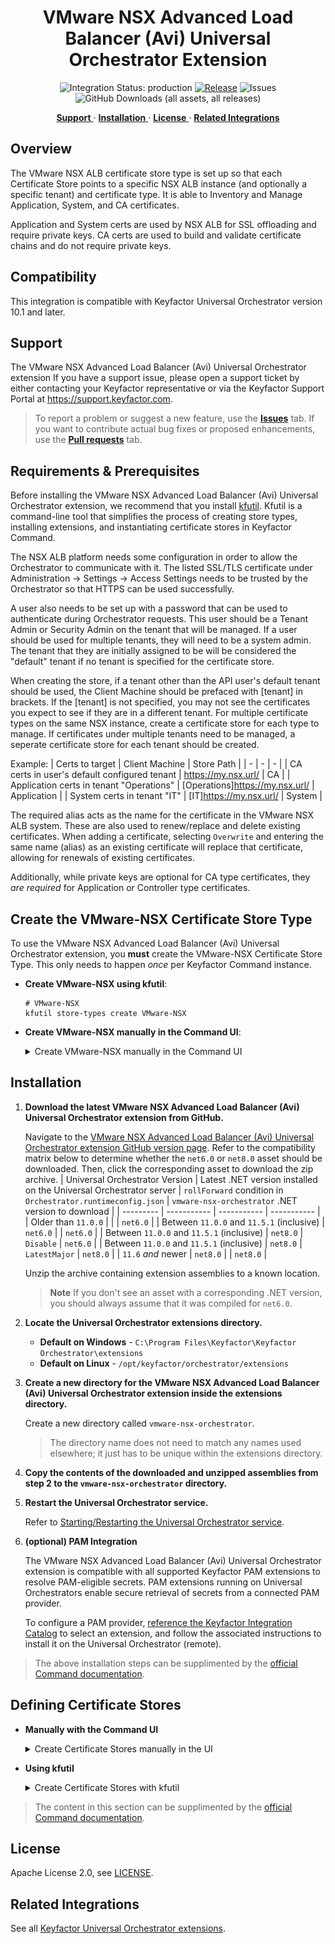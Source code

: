 <h1 align="center" style="border-bottom: none">
    VMware NSX Advanced Load Balancer (Avi) Universal Orchestrator Extension
</h1>

<p align="center">
  <!-- Badges -->
<img src="https://img.shields.io/badge/integration_status-production-3D1973?style=flat-square" alt="Integration Status: production" />
<a href="https://github.com/Keyfactor/vmware-nsx-orchestrator/releases"><img src="https://img.shields.io/github/v/release/Keyfactor/vmware-nsx-orchestrator?style=flat-square" alt="Release" /></a>
<img src="https://img.shields.io/github/issues/Keyfactor/vmware-nsx-orchestrator?style=flat-square" alt="Issues" />
<img src="https://img.shields.io/github/downloads/Keyfactor/vmware-nsx-orchestrator/total?style=flat-square&label=downloads&color=28B905" alt="GitHub Downloads (all assets, all releases)" />
</p>

<p align="center">
  <!-- TOC -->
  <a href="#support">
    <b>Support</b>
  </a>
  ·
  <a href="#installation">
    <b>Installation</b>
  </a>
  ·
  <a href="#license">
    <b>License</b>
  </a>
  ·
  <a href="https://github.com/orgs/Keyfactor/repositories?q=orchestrator">
    <b>Related Integrations</b>
  </a>
</p>

## Overview

The VMware NSX ALB certificate store type is set up so that each Certificate Store points to a specific NSX ALB instance (and optionally a specific tenant) and certificate type.
It is able to Inventory and Manage Application, System, and CA certificates.

Application and System certs are used by NSX ALB for SSL offloading and require private keys. CA certs are used to build and validate certificate chains and do not require private keys.



## Compatibility

This integration is compatible with Keyfactor Universal Orchestrator version 10.1 and later.

## Support
The VMware NSX Advanced Load Balancer (Avi) Universal Orchestrator extension If you have a support issue, please open a support ticket by either contacting your Keyfactor representative or via the Keyfactor Support Portal at https://support.keyfactor.com. 
 
> To report a problem or suggest a new feature, use the **[Issues](../../issues)** tab. If you want to contribute actual bug fixes or proposed enhancements, use the **[Pull requests](../../pulls)** tab.

## Requirements & Prerequisites

Before installing the VMware NSX Advanced Load Balancer (Avi) Universal Orchestrator extension, we recommend that you install [kfutil](https://github.com/Keyfactor/kfutil). Kfutil is a command-line tool that simplifies the process of creating store types, installing extensions, and instantiating certificate stores in Keyfactor Command.


The NSX ALB platform needs some configuration in order to allow the Orchestrator to communicate with it.
The listed SSL/TLS certificate under Administration -> Settings -> Access Settings  needs to be trusted by the Orchestrator so that HTTPS can be used successfully.

A user also needs to be set up with a password that can be used to authenticate during Orchestrator requests. This user should be a Tenant Admin or Security Admin on the tenant that will be managed.
If a user should be used for multiple tenants, they will need to be a system admin. The tenant that they are initially assigned to be will be considered the "default" tenant if no tenant is specified for the certificate store.

When creating the store, if a tenant other than the API user's default tenant should be used, the Client Machine should be prefaced with [tenant] in brackets. If the [tenant] is not specified, you may not see the certificates you expect to see if they are in a different tenant.
For multiple certificate types on the same NSX instance, create a certificate store for each type to manage. If certificates under multiple tenants need to be managed, a seperate certificate store for each tenant should be created.

Example:
| Certs to target | Client Machine | Store Path |
| - | - | - |
| CA certs in user's default configured tenant | https://my.nsx.url/ | CA |
| Application certs in tenant "Operations" | [Operations]https://my.nsx.url/ | Application |
| System certs in tenant "IT" | [IT]https://my.nsx.url/ | System |

The required alias acts as the name for the certificate in the VMware NSX ALB system. These are also used to renew/replace and delete existing certificates.
When adding a certificate, selecting `Overwrite` and entering the same name (alias) as an existing certificate will replace that certificate, allowing for renewals of existing certificates.

Additionally, while private keys are optional for CA type certificates, they _are required_ for Application or Controller type certificates.


## Create the VMware-NSX Certificate Store Type

To use the VMware NSX Advanced Load Balancer (Avi) Universal Orchestrator extension, you **must** create the VMware-NSX Certificate Store Type. This only needs to happen _once_ per Keyfactor Command instance.



* **Create VMware-NSX using kfutil**:

    ```shell
    # VMware-NSX
    kfutil store-types create VMware-NSX
    ```

* **Create VMware-NSX manually in the Command UI**:
    <details><summary>Create VMware-NSX manually in the Command UI</summary>

    Create a store type called `VMware-NSX` with the attributes in the tables below:

    #### Basic Tab
    | Attribute | Value | Description |
    | --------- | ----- | ----- |
    | Name | VMware-NSX | Display name for the store type (may be customized) |
    | Short Name | VMware-NSX | Short display name for the store type |
    | Capability | VMware-NSX | Store type name orchestrator will register with. Check the box to allow entry of value |
    | Supports Add | ✅ Checked | Check the box. Indicates that the Store Type supports Management Add |
    | Supports Remove | ✅ Checked | Check the box. Indicates that the Store Type supports Management Remove |
    | Supports Discovery | 🔲 Unchecked |  Indicates that the Store Type supports Discovery |
    | Supports Reenrollment | 🔲 Unchecked |  Indicates that the Store Type supports Reenrollment |
    | Supports Create | 🔲 Unchecked |  Indicates that the Store Type supports store creation |
    | Needs Server | ✅ Checked | Determines if a target server name is required when creating store |
    | Blueprint Allowed | 🔲 Unchecked | Determines if store type may be included in an Orchestrator blueprint |
    | Uses PowerShell | 🔲 Unchecked | Determines if underlying implementation is PowerShell |
    | Requires Store Password | 🔲 Unchecked | Enables users to optionally specify a store password when defining a Certificate Store. |
    | Supports Entry Password | 🔲 Unchecked | Determines if an individual entry within a store can have a password. |

    The Basic tab should look like this:

    ![VMware-NSX Basic Tab](docsource/images/VMware-NSX-basic-store-type-dialog.png)

    #### Advanced Tab
    | Attribute | Value | Description |
    | --------- | ----- | ----- |
    | Supports Custom Alias | Required | Determines if an individual entry within a store can have a custom Alias. |
    | Private Key Handling | Optional | This determines if Keyfactor can send the private key associated with a certificate to the store. Required because IIS certificates without private keys would be invalid. |
    | PFX Password Style | Default | 'Default' - PFX password is randomly generated, 'Custom' - PFX password may be specified when the enrollment job is created (Requires the Allow Custom Password application setting to be enabled.) |

    The Advanced tab should look like this:

    ![VMware-NSX Advanced Tab](docsource/images/VMware-NSX-advanced-store-type-dialog.png)

    > For Keyfactor **Command versions 24.4 and later**, a Certificate Format dropdown is available with PFX and PEM options. Ensure that **PFX** is selected, as this determines the format of new and renewed certificates sent to the Orchestrator during a Management job. Currently, all Keyfactor-supported Orchestrator extensions support only PFX.

    #### Custom Fields Tab
    Custom fields operate at the certificate store level and are used to control how the orchestrator connects to the remote target server containing the certificate store to be managed. The following custom fields should be added to the store type:

    | Name | Display Name | Description | Type | Default Value/Options | Required |
    | ---- | ------------ | ---- | --------------------- | -------- | ----------- |
    | ServerUsername | Server Username | The username of the user to log on as in VMware NSX ALB. | Secret |  | ✅ Checked |
    | ServerPassword | Server Password | The password of the user to log on as in VMware NSX ALB. | Secret |  | ✅ Checked |
    | ApiVersion | X-Avi-Version | The API Version of Avi / NSX to target. A default is set for the version this was originally developed and tested against. | String | 20.1.1 | ✅ Checked |

    The Custom Fields tab should look like this:

    ![VMware-NSX Custom Fields Tab](docsource/images/VMware-NSX-custom-fields-store-type-dialog.png)



    </details>

## Installation

1. **Download the latest VMware NSX Advanced Load Balancer (Avi) Universal Orchestrator extension from GitHub.** 

    Navigate to the [VMware NSX Advanced Load Balancer (Avi) Universal Orchestrator extension GitHub version page](https://github.com/Keyfactor/vmware-nsx-orchestrator/releases/latest). Refer to the compatibility matrix below to determine whether the `net6.0` or `net8.0` asset should be downloaded. Then, click the corresponding asset to download the zip archive.
    | Universal Orchestrator Version | Latest .NET version installed on the Universal Orchestrator server | `rollForward` condition in `Orchestrator.runtimeconfig.json` | `vmware-nsx-orchestrator` .NET version to download |
    | --------- | ----------- | ----------- | ----------- |
    | Older than `11.0.0` | | | `net6.0` |
    | Between `11.0.0` and `11.5.1` (inclusive) | `net6.0` | | `net6.0` | 
    | Between `11.0.0` and `11.5.1` (inclusive) | `net8.0` | `Disable` | `net6.0` | 
    | Between `11.0.0` and `11.5.1` (inclusive) | `net8.0` | `LatestMajor` | `net8.0` | 
    | `11.6` _and_ newer | `net8.0` | | `net8.0` |

    Unzip the archive containing extension assemblies to a known location.

    > **Note** If you don't see an asset with a corresponding .NET version, you should always assume that it was compiled for `net6.0`.

2. **Locate the Universal Orchestrator extensions directory.**

    * **Default on Windows** - `C:\Program Files\Keyfactor\Keyfactor Orchestrator\extensions`
    * **Default on Linux** - `/opt/keyfactor/orchestrator/extensions`
    
3. **Create a new directory for the VMware NSX Advanced Load Balancer (Avi) Universal Orchestrator extension inside the extensions directory.**
        
    Create a new directory called `vmware-nsx-orchestrator`.
    > The directory name does not need to match any names used elsewhere; it just has to be unique within the extensions directory.

4. **Copy the contents of the downloaded and unzipped assemblies from __step 2__ to the `vmware-nsx-orchestrator` directory.**

5. **Restart the Universal Orchestrator service.**

    Refer to [Starting/Restarting the Universal Orchestrator service](https://software.keyfactor.com/Core-OnPrem/Current/Content/InstallingAgents/NetCoreOrchestrator/StarttheService.htm).


6. **(optional) PAM Integration** 

    The VMware NSX Advanced Load Balancer (Avi) Universal Orchestrator extension is compatible with all supported Keyfactor PAM extensions to resolve PAM-eligible secrets. PAM extensions running on Universal Orchestrators enable secure retrieval of secrets from a connected PAM provider.

    To configure a PAM provider, [reference the Keyfactor Integration Catalog](https://keyfactor.github.io/integrations-catalog/content/pam) to select an extension, and follow the associated instructions to install it on the Universal Orchestrator (remote).


> The above installation steps can be supplimented by the [official Command documentation](https://software.keyfactor.com/Core-OnPrem/Current/Content/InstallingAgents/NetCoreOrchestrator/CustomExtensions.htm?Highlight=extensions).



## Defining Certificate Stores



* **Manually with the Command UI**

    <details><summary>Create Certificate Stores manually in the UI</summary>

    1. **Navigate to the _Certificate Stores_ page in Keyfactor Command.**

        Log into Keyfactor Command, toggle the _Locations_ dropdown, and click _Certificate Stores_.

    2. **Add a Certificate Store.**

        Click the Add button to add a new Certificate Store. Use the table below to populate the **Attributes** in the **Add** form.
        | Attribute | Description |
        | --------- | ----------- |
        | Category | Select "VMware-NSX" or the customized certificate store name from the previous step. |
        | Container | Optional container to associate certificate store with. |
        | Client Machine | This is the URL for the VMware NSX instance. It also includes an optional tenant in square brackets before the URL. A tenant value is required when the certificates being managed are in a different tenant from the default tenant set for the NSX User specified for the store. This should look like either: [optional-tenant-name]https://my.nsx.url/ OR https://my.nsx.url/  |
        | Store Path | A selection from the different certificate types supported: Application, Controller, or CA. |
        | Orchestrator | Select an approved orchestrator capable of managing `VMware-NSX` certificates. Specifically, one with the `VMware-NSX` capability. |
        | ServerUsername | The username of the user to log on as in VMware NSX ALB. |
        | ServerPassword | The password of the user to log on as in VMware NSX ALB. |
        | ApiVersion | The API Version of Avi / NSX to target. A default is set for the version this was originally developed and tested against. |


        

        <details><summary>Attributes eligible for retrieval by a PAM Provider on the Universal Orchestrator</summary>

        If a PAM provider was installed _on the Universal Orchestrator_ in the [Installation](#Installation) section, the following parameters can be configured for retrieval _on the Universal Orchestrator_.
        | Attribute | Description |
        | --------- | ----------- |
        | ServerUsername | The username of the user to log on as in VMware NSX ALB. |
        | ServerPassword | The password of the user to log on as in VMware NSX ALB. |


        Please refer to the **Universal Orchestrator (remote)** usage section ([PAM providers on the Keyfactor Integration Catalog](https://keyfactor.github.io/integrations-catalog/content/pam)) for your selected PAM provider for instructions on how to load attributes orchestrator-side.

        > Any secret can be rendered by a PAM provider _installed on the Keyfactor Command server_. The above parameters are specific to attributes that can be fetched by an installed PAM provider running on the Universal Orchestrator server itself. 
        </details>
        

    </details>

* **Using kfutil**
    
    <details><summary>Create Certificate Stores with kfutil</summary>
    
    1. **Generate a CSV template for the VMware-NSX certificate store**

        ```shell
        kfutil stores import generate-template --store-type-name VMware-NSX --outpath VMware-NSX.csv
        ```
    2. **Populate the generated CSV file**

        Open the CSV file, and reference the table below to populate parameters for each **Attribute**.
        | Attribute | Description |
        | --------- | ----------- |
        | Category | Select "VMware-NSX" or the customized certificate store name from the previous step. |
        | Container | Optional container to associate certificate store with. |
        | Client Machine | This is the URL for the VMware NSX instance. It also includes an optional tenant in square brackets before the URL. A tenant value is required when the certificates being managed are in a different tenant from the default tenant set for the NSX User specified for the store. This should look like either: [optional-tenant-name]https://my.nsx.url/ OR https://my.nsx.url/  |
        | Store Path | A selection from the different certificate types supported: Application, Controller, or CA. |
        | Orchestrator | Select an approved orchestrator capable of managing `VMware-NSX` certificates. Specifically, one with the `VMware-NSX` capability. |
        | ServerUsername | The username of the user to log on as in VMware NSX ALB. |
        | ServerPassword | The password of the user to log on as in VMware NSX ALB. |
        | ApiVersion | The API Version of Avi / NSX to target. A default is set for the version this was originally developed and tested against. |


        

        <details><summary>Attributes eligible for retrieval by a PAM Provider on the Universal Orchestrator</summary>

        If a PAM provider was installed _on the Universal Orchestrator_ in the [Installation](#Installation) section, the following parameters can be configured for retrieval _on the Universal Orchestrator_.
        | Attribute | Description |
        | --------- | ----------- |
        | ServerUsername | The username of the user to log on as in VMware NSX ALB. |
        | ServerPassword | The password of the user to log on as in VMware NSX ALB. |


        > Any secret can be rendered by a PAM provider _installed on the Keyfactor Command server_. The above parameters are specific to attributes that can be fetched by an installed PAM provider running on the Universal Orchestrator server itself. 
        </details>
        

    3. **Import the CSV file to create the certificate stores** 

        ```shell
        kfutil stores import csv --store-type-name VMware-NSX --file VMware-NSX.csv
        ```
    </details>

> The content in this section can be supplimented by the [official Command documentation](https://software.keyfactor.com/Core-OnPrem/Current/Content/ReferenceGuide/Certificate%20Stores.htm?Highlight=certificate%20store).





## License

Apache License 2.0, see [LICENSE](LICENSE).

## Related Integrations

See all [Keyfactor Universal Orchestrator extensions](https://github.com/orgs/Keyfactor/repositories?q=orchestrator).